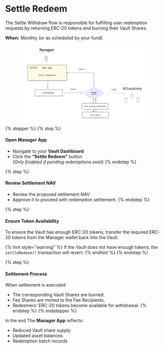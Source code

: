 # Settle Redeem

The Settle Withdraw flow is responsible for fulfilling user redemption requests by returning ERC-20 tokens and burning their Vault Shares.

**When:** Monthly (or as scheduled by your fund)

<figure><img src="../../../.gitbook/assets/manager-settle-redeem.png" alt="" width="563"><figcaption></figcaption></figure>

{% stepper %}
{% step %}
#### Open Manager App

* Navigate to your **Vault Dashboard**
* Click the **“Settle Redeem”** button\
  (_Only Enabled if pending redemptions exist_)
{% endstep %}

{% step %}
#### Review Settlement NAV

* Review the proposed settlement NAV
* Approve it to proceed with redemption settlement.
{% endstep %}

{% step %}
#### Ensure Token Availability

To ensure the Vault has enough ERC-20 tokens, transfer the required ERC-20 tokens from the Manager wallet back into the Vault.

{% hint style="warning" %}
If the Vault does not have enough tokens, the `settleRedeem()` transaction will revert.
{% endhint %}
{% endstep %}

{% step %}
#### Settlement Process

When settlement is executed:

* The corresponding Vault Shares are burned.
* Fee Shares are minted to the Fee Recipients.
* Redeemers’ ERC-20 tokens become available for withdrawal.
{% endstep %}
{% endstepper %}

In the end The **Manager App** reflects:

* Reduced Vault share supply
* Updated asset balances
* Redemption batch records
